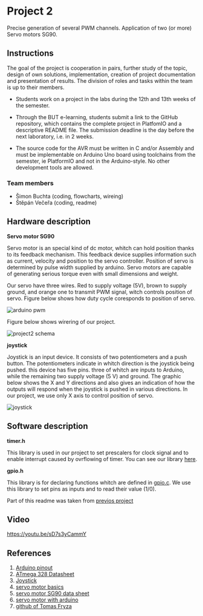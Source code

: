 # Project 2

Precise generation of several PWM channels. Application of two (or more) Servo motors SG90.

## Instructions

The goal of the project is cooperation in pairs, further study of the topic, design of own solutions, implementation, creation of project documentation and presentation of results. The division of roles and tasks within the team is up to their members.

* Students work on a project in the labs during the 12th and 13th weeks of the semester.

* Through the BUT e-learning, students submit a link to the GitHub repository, which contains the complete project in PlatfomIO and a descriptive README file. The submission deadline is the day before the next laboratory, i.e. in 2 weeks.

* The source code for the AVR must be written in C and/or Assembly and must be implementable on Arduino Uno board using toolchains from the semester, ie PlatformIO and not in the Arduino-style. No other development tools are allowed.

### Team members

* Šimon Buchta (coding, flowcharts, wireing)
* Štěpán Večeřa (coding, readme)

## Hardware description

**Servo motor SG90**

Servo motor is an special kind of dc motor, whitch can hold position thanks to its feedback mechanism. This feedback device supplies information such as current, velocity and position to the servo controller. Position of servo is determined by pulse width supplied by arduino. Servo motors are capable of generating serious torque even with small dimensions and weight.

Our servo have three wires. Red to supply voltage (5V), brown to supply ground, and orange one to transmit PWM signal, witch controls position of servo.
Figure below shows how duty cycle coresponds to position of servo.

![arduino pwm](https://user-images.githubusercontent.com/99388270/208290677-11a39c81-5e7f-44db-b1ef-3ce06e0724c8.png)

Figure below shows wirering of our project.

![project2 schema](https://user-images.githubusercontent.com/99388270/208300571-05e2b2ab-930d-46a2-b837-ed821195ad10.jpg)


**joystick**

Joystick is an input device. It consists of two potentiometers and a push button. The potentiometers indicate in whitch direction is the joystick being pushed. this device has five pins. three of whitch are inputs to Arduino, while the remaining two supply voltage (5 V) and ground. The graphic below shows the X and Y directions and also gives an indication of how the outputs will respond when the joystick is pushed in various directions. In our project, we use only X axis to control position of servo.

![joystick](https://user-images.githubusercontent.com/99388270/205435527-94b1b353-9a05-48d7-9741-ecba4a571a7a.png)

## Software description

**timer.h**

This library is used in our project to set prescalers for clock signal and to enable interrupt caused by ovrflowing of timer.
You can see our library [here](https://github.com/StepanVecera/project2/blob/main/include/timer.h).


**gpio.h**

This library is for declaring  functions whitch are defined in [gpio.c](https://github.com/StepanVecera/project2/blob/main/lib/gpio/gpio.c). We use this library to set pins as inputs and to read their value (1/0). 


Part of this readme was taken from [previos project](https://github.com/StepanVecera/projekt1)

## Video

https://youtu.be/sD7s3yCammY

## References
1. [Arduino pinout](https://docs.arduino.cc/static/6ec5e4c2a6c0e9e46389d4f6dc924073/2f891/Pinout-UNOrev3_latest.png)
2. [ATmega 328 Datasheet](https://www.microchip.com/en-us/product/ATmega328p)
3. [Joystick](https://components101.com/sites/default/files/component_datasheet/Joystick%20Module.pdf)
4. [servo motor basics](https://howtomechatronics.com/how-it-works/how-servo-motors-work-how-to-control-servos-using-arduino/)
5. [servo motor SG90 data sheet](http://www.ee.ic.ac.uk/pcheung/teaching/DE1_EE/stores/sg90_datasheet.pdf)
6. [servo motor with arduino](https://www.teachmemicro.com/arduino-servo-motor-tutorial/)
7. [github of Tomas Fryza](https://github.com/tomas-fryza/digital-electronics-2)
